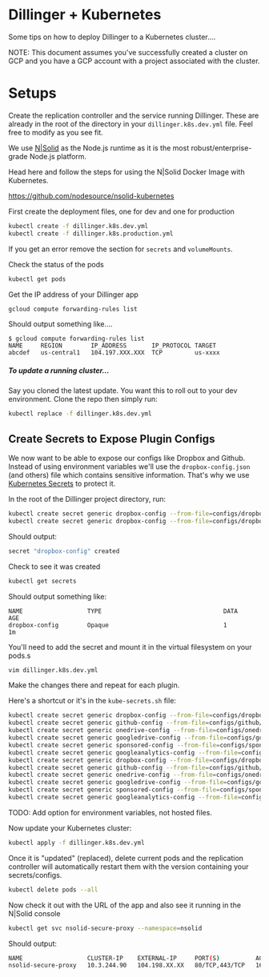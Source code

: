 # Dillinger + Kubernetes

Some tips on how to deploy Dillinger to a Kubernetes cluster....

NOTE: This document assumes you've successfully created a cluster on GCP and you have a GCP account with a project associated with the cluster.

# Setups

Create the replication controller and the service running Dillinger.  These are already in the root of the directory in your `dillinger.k8s.dev.yml` file.  Feel free to modify as you see fit.

We use [N|Solid](https://nodesource.com/products/nsolid) as the Node.js runtime as it is the most robust/enterprise-grade Node.js platform.

Head here and follow the steps for using the N|Solid Docker Image with Kubernetes.

https://github.com/nodesource/nsolid-kubernetes

First create the deployment files, one for dev and one for production

```sh
kubectl create -f dillinger.k8s.dev.yml
kubectl create -f dillinger.k8s.production.yml
```

If you get an error remove the section for `secrets` and `volumeMounts`.

Check the status of the pods

```sh
kubectl get pods
```

Get the IP address of your Dillinger app

```sh
gcloud compute forwarding-rules list
```

Should output something like....

```
$ gcloud compute forwarding-rules list
NAME     REGION        IP_ADDRESS       IP_PROTOCOL TARGET
abcdef   us-central1   104.197.XXX.XXX  TCP         us-xxxx
```

##### To update a running cluster...

Say you cloned the latest update.  You want this to roll out to your dev environment.  Clone the repo then simply run:

```sh
kubectl replace -f dillinger.k8s.dev.yml
```

## Create Secrets to Expose Plugin Configs

We now want to be able to expose our configs like Dropbox and Github.  Instead of using environment variables we'll use the `dropbox-config.json` (and others) file which contains sensitive information.  That's why we use [Kubernetes Secrets](http://kubernetes.io/docs/user-guide/secrets/#creating-your-own-secrets) to protect it.

In the root of the Dillinger project directory, run:

```sh
kubectl create secret generic dropbox-config --from-file=configs/dropbox/dropbox-config.json --namespace=dillinger-dev
kubectl create secret generic dropbox-config --from-file=configs/dropbox/dropbox-config.json --namespace=dillinger-prod
```

Should output:

```sh
secret "dropbox-config" created
```

Check to see it was created

```sh
kubectl get secrets
```

Should output something like:

```
NAME                  TYPE                                  DATA      AGE
dropbox-config        Opaque                                1         1m
```

You'll need to add the secret and mount it in the virtual filesystem on your pods.s

```sh
vim dillinger.k8s.dev.yml
```
Make the changes there and repeat for each plugin.

Here's a shortcut or it's in the `kube-secrets.sh` file:

```sh
kubectl create secret generic dropbox-config --from-file=configs/dropbox/dropbox-config.json --namespace=dillinger-dev
kubectl create secret generic github-config --from-file=configs/github/github-config.json --namespace=dillinger-dev
kubectl create secret generic onedrive-config --from-file=configs/onedrive/onedrive-config.json --namespace=dillinger-dev
kubectl create secret generic googledrive-config --from-file=configs/googledrive/googledrive-config.json --namespace=dillinger-dev
kubectl create secret generic sponsored-config --from-file=configs/sponsored/sponsored-config.json --namespace=dillinger-dev
kubectl create secret generic googleanalytics-config --from-file=configs/googleanalytics/googleanalytics-config.json --namespace=dillinger-dev
kubectl create secret generic dropbox-config --from-file=configs/dropbox/dropbox-config.json --namespace=dillinger-prod
kubectl create secret generic github-config --from-file=configs/github/github-config.json --namespace=dillinger-prod
kubectl create secret generic onedrive-config --from-file=configs/onedrive/onedrive-config.json --namespace=dillinger-prod
kubectl create secret generic googledrive-config --from-file=configs/googledrive/googledrive-config.json --namespace=dillinger-prod
kubectl create secret generic sponsored-config --from-file=configs/sponsored/sponsored-config.json --namespace=dillinger-prod
kubectl create secret generic googleanalytics-config --from-file=configs/googleanalytics/googleanalytics-config.json --namespace=dillinger-prod


```


TODO: Add option for environment variables, not hosted files.

Now update your Kubernetes cluster:

 ```sh
kubectl apply -f dillinger.k8s.dev.yml
```

Once it is "updated" (replaced), delete current pods and the replication controller will automatically restart them with the version containing your secrets/configs.

```sh
kubectl delete pods --all
``` 

Now check it out with the URL of the app and also see it running in the N|Solid console

```sh
kubectl get svc nsolid-secure-proxy --namespace=nsolid
```
Should output:

```sh
NAME                  CLUSTER-IP    EXTERNAL-IP     PORT(S)          AGE
nsolid-secure-proxy   10.3.244.90   104.198.XX.XX   80/TCP,443/TCP   16h
```